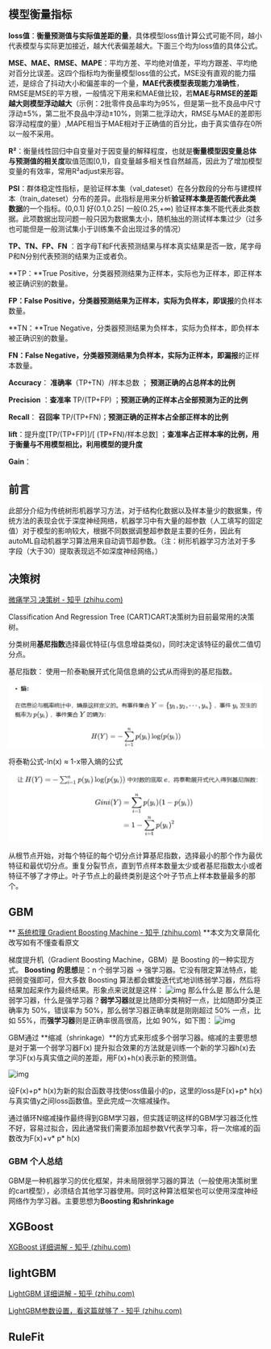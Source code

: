 ## 模型衡量指标

**loss值**：**衡量预测值与实际值差距的量**，具体模型loss值计算公式可能不同，越小代表模型与实际更加接近，越大代表偏差越大。下面三个均为loss值的具体公式。

**MSE、MAE、RMSE、MAPE**：平均方差、平均绝对值差，平均方跟差、平均绝对百分比误差。这四个指标均为衡量模型loss值的公式，MSE没有直观的能力描述，是综合了抖动大小和偏差率的一个量，**MAE代表模型表现能力准确性**，RMSE是MSE的平方根，一般情况下用来和MAE做比较，若**MAE与RMSE的差距越大则模型浮动越大**（示例：2批零件良品率均为95%，但是第一批不良品中尺寸浮动±5%，第二批不良品中浮动±10%，则第二批浮动大，RMSE与MAE的差即形容浮动程度的量）,MAPE相当于MAE相对于正确值的百分比，由于真实值存在0所以一般不采用。

 **R²**：衡量线性回归中自变量对于因变量的解释程度，也就是**衡量模型因变量总体与预测值的相关度**取值范围[0,1)，自变量越多相关性自然越高，因此为了增加模型变量的有效率，常用R²adjust来形容。

**PSI**：群体稳定性指标，是验证样本集（val_dateset）在各分数段的分布与建模样本（train_dateset）分布的差异。此指标是用来分析**验证样本集是否能代表此类数据**的一个指标。(0,0.1] 好(0.1,0.25] 一般(0.25,+∞) 验证样本集不能代表此类数据。此项数据出现问题一般只因为数据集太小，随机抽出的测试样本集过少（过多也可能但是一般测试集小于训练集不会出现过多的情况）

**TP、TN、FP、FN** ：首字母T和F代表预测结果与样本真实结果是否一致，尾字母P和N分别代表预测的结果为正或者负。

**TP：**True Positive，分类器预测结果为正样本，实际也为正样本，即正样本被正确识别的数量。

**FP：**False Positive，分类器预测结果为正样本，实际为负样本，即**误报**的负样本数量。

**TN：**True Negative，分类器预测结果为负样本，实际为负样本，即负样本被正确识别的数量。

**FN：**False Negative，分类器预测结果为负样本，实际为正样本，即**漏报**的正样本数量。

  **Accuracy**： **准确率**（TP+TN）/样本总数  ； **预测正确的占总样本的比例** 

  **Precision** ：**查准率** TP/(TP+FP) ；**预测正确的正样本占全部预测为正的比例** 

  **Recall**： **召回率** TP/(TP+FN)；**预测正确的正样本占全部正样本的比例** 

**lift**：提升度[TP/(TP+FP)]/[ (TP+FN)/样本总数] ；**查准率占正样本率的比例，用于衡量与不用模型相比，利用模型的提升度**

**Gain**：

## 前言

此部分介绍为传统树形机器学习方法，对于结构化数据以及样本量少的数据集，传统方法的表现会优于深度神经网络，机器学习中有大量的超参数（人工填写的固定值）对于模型的影响较大，根据不同数据调整超参数是主要的任务，因此有autoML自动机器学习算法用来自动调节超参数。（注：树形机器学习方法对于多字段（大于30）提取表现远不如深度神经网络。）

## 决策树

 [微痛学习 决策树 - 知乎 (zhihu.com)](https://zhuanlan.zhihu.com/p/360060513) 

 Classification And Regression Tree (CART)CART决策树为目前最常用的决策树。

 分类树用**基尼指数**选择最优特征(与信息增益类似)，同时决定该特征的最优二值切分点。 

基尼指数： 使用一阶泰勒展开式化简信息熵的公式从而得到的基尼指数。

![1685342750063](image/1685342750063.png)

将泰勒公式-ln(x) ≈ 1-x带入熵的公式

![1685342815094](image/1685342815094.png)

从根节点开始，对每个特征的每个切分点计算基尼指数，选择最小的那个作为最优特征和最优切分点。重复分裂节点，直到节点样本数量太少或者基尼指数太小或者特征不够了才停止。叶子节点上的最终类别是这个叶子节点上样本数量最多的那个。 

## GBM

** [系统梳理 Gradient Boosting Machine - 知乎 (zhihu.com)](https://zhuanlan.zhihu.com/p/361036526) **本文为文章简化改写如有不懂查看原文

 梯度提升机（Gradient Boosting Machine，GBM）是 Boosting 的一种实现方式。  **Boosting 的思想**是：n 个弱学习器 -> 强学习器。它没有限定算法特点，能把弱变强即可，但大多数 Boosting 算法都会螺旋迭代式地训练弱学习器，然后将结果加起来作为最终结果。形象点来说就是这样： ![img](https://pic2.zhimg.com/80/v2-32f80c4324d917bc3decbf12e3ef6005_1440w.webp) 那么什么是 那么什么是弱学习器，什么是强学习器？**弱学习器**就是比随即分类稍好一点，比如随即分类正确率为 50%，错误率为 50%，那么弱学习器正确率就是刚刚超过 50% 一点，比如 55%，而**强学习器**则是正确率很高很高，比如 90%，如下图： ![img](https://pic1.zhimg.com/80/v2-05f2b5a3bc8909627b8aaa4ea8a79278_1440w.webp)

GBM通过 **缩减（shrinkage）**的方式来形成多个弱学习器。缩减的主要思想是对于第一个弱学习器F(x) 提升拟合效果的方法就是训练一个新的学习器h(x)去学习F(x)与真实值之间的差距，用F(x)+h(x)表示新的预测值。

![img](https://pic2.zhimg.com/80/v2-95af5837c5407a39c42be343ab958dad_1440w.webp)

设F(x)+p* h(x)为新的拟合函数寻找使loss值最小的p，这里的loss是F(x)+p* h(x)与真实值y之间loss函数值。至此完成一次缩减操作。

通过循环N缩减操作最终得到GBM学习器，但实践证明这样的GBM学习器泛化性不好，容易过拟合，因此通常我们需要添加超参数V代表学习率，将一次缩减的函数改为F(x)+v* p* h(x)

### GBM 个人总结

GBM是一种机器学习的优化框架，并未局限弱学习器的算法（一般使用决策树里的cart模型），必须结合其他学习器使用。同时这种算法框架也可以使用深度神经网络作为学习器。主要思想为**Boosting 和shrinkage**

## XGBoost

 [XGBoost 详细讲解 - 知乎 (zhihu.com)](https://zhuanlan.zhihu.com/p/360060567) 





## lightGBM

 [LightGBM 详细讲解 - 知乎 (zhihu.com)](https://zhuanlan.zhihu.com/p/366952043) 

 [LightGBM参数设置，看这篇就够了 - 知乎 (zhihu.com)](https://zhuanlan.zhihu.com/p/376485485) 

## RuleFit



